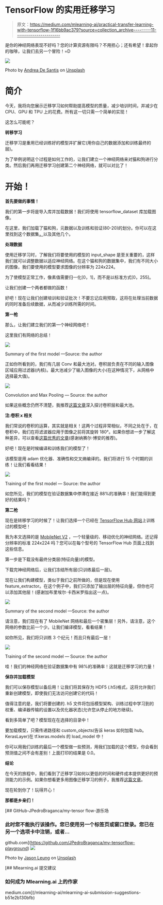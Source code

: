 # TensorFlow 的实用迁移学习

> 原文：<https://medium.com/mlearning-ai/practical-transfer-learning-with-tensorflow-1f16bb9ac379?source=collection_archive---------11----------------------->

是你的神经网络表现不好吗？您的计算资源有限吗？不用担心；还有希望！拿起你的咖啡，让我们去另一个冒险！=D

![](img/6f3e1ef931d6c8f4b9d5112c2f793dff.png)

Photo by [Andrea De Santis](https://unsplash.com/@santesson89?utm_source=medium&utm_medium=referral) on [Unsplash](https://unsplash.com?utm_source=medium&utm_medium=referral)

# **简介**

今天，我将向您展示迁移学习如何帮助提高模型的质量，减少培训时间，并减少在 CPU、GPU 和 TPU 上的花费。所有这一切只需一个简单的实现！

这怎么可能呢？

**转移学习**

迁移学习是重用已经训练好的模型并扩展它(用你自己的数据添加和训练最终的层)。

为了举例说明这个过程是如何工作的，让我们建立一个神经网络来对猫和狗进行分类。然后我们再用迁移学习创建第二个神经网络，就可以对比了！

# 开始！

**首先要做的事情！**

我们的第一步将是导入库并加载数据！我们将使用 tensorflow_dataset 库加载图像。

在这里，我们加载了猫和狗，元数据以及训练和验证(80-20)的划分。你可以在这里找到这个数据集[，](https://www.tensorflow.org/datasets/catalog/cats_vs_dogs)以及其他几个。

**处理数据**

使用迁移学习时，了解我们将要使用的模型的 input_shape 是至关重要的，这样我们就可以调整数据以适应神经网络。在这个猫和狗的数据集中，我们有不同大小的图像，我们要使用的模型要求图像的分辨率为 224x224。

为了使模型正常工作，像素值需要归一化[0，1]，而不是以标准方式[0，255]。

让我们创建一个两者都做的函数！

好吧！现在让我们创建培训和验证批次！不要忘记应用预取，这将在处理当前数据的同时准备后续数据，从而减少训练所需的时间。

**第一枪**

那么，让我们建立我们的第一个神经网络吧！

这里我们有网络的总结！

![](img/f68b9ced03a060c0d542b32c8a4cb2ed.png)

Summary of the first model —Source: the author

正如你所看到的，我们有几层 Conv 和最大池对。卷积层负责在不同的输入图像区域应用过滤器(内核)。最大池减少了输入图像的大小(在这种情况下，从网格中选择最大值)。

![](img/5a710acfca63fd13d763e4a3e45b2b28.png)

Convolution and Max Pooling — Source: the author

如果这些概念仍然不清楚，我推荐[这篇文章](https://towardsdatascience.com/a-comprehensive-guide-to-convolutional-neural-networks-the-eli5-way-3bd2b1164a53)深入探讨卷积层和最大池。

**注:卷积 x 相关**

我们常说的卷积的运算，其实就是相关！这两个过程非常相似，不同之处在于，在卷积中，我们在将滤波器应用于图像之前将其旋转 180°。如果你想进一步了解这种差异，可以查看[这篇优秀的文章](https://towardsdatascience.com/convolution-vs-correlation-af868b6b4fb5)(感谢纳赛尔·博安的推荐)。

好吧！现在是时候编译和训练我们的模型了！

该模型是用 adam 优化器、准确性和交叉熵编译的。我们将进行 15 个时期的训练！让我们看看结果！

![](img/0a7bc892fcb8a3764c954ddc66719bee.png)

Training of the first model — Source: the author

如您所见，我们的模型在验证数据集中停滞在接近 88%的准确率！我们能得到更好的结果吗？

**第二枪**

现在是转移学习的时候了！让我们选择一个已经在 [TensorFlow Hub 网站](https://tfhub.dev/)上训练过的模型吧！

我为本文选择的是 [MobileNet V2](https://tfhub.dev/google/tf2-preview/mobilenet_v2/feature_vector/4) ，一个轻量级的、移动优化的神经网络。还记得分辨率的标准 224x224 吗？您可以在每个型号的 TensorFlow Hub 页面上找到这些信息。

第一步是下载没有最终分类层(特征向量)的模型。

下载完神经网络后，让我们冻结所有层(只训练最后一层)。

现在让我们构建模型，类似于我们之前所做的，但是现在使用 feature_extractor。在这个例子中，我们只添加了输出层的特征向量，但你也可以添加其他层！(感谢加布里埃尔·卡西米罗指出这一点)。

![](img/aa31eaf9e0122b8f67a4561169437dbc.png)

Summary of the second model —Source: the author

请注意，我们现在有了 MobileNet 网络和最后一个密集层！另外，请注意，这个网络的参数比前一个少。让我们编译模型，看看结果！

如你所见，我们将只训练 3 个纪元！而且只有最后一层！

![](img/df472e4c5cd7bb5cf719f82dcbcdb779.png)

Training of the second model — Source: the author

哇！我们的神经网络在验证数据集中有 98%的准确率！这就是迁移学习的力量！

**保存并加载模型**

我们可以保存模型以备后用！让我们将其保存为 HDF5 (.h5)格式，这将允许我们重新创建模型，即使我们无法访问创建它的代码！

值得注意的是，我们将要创建的. h5 文件将包括模型架构、训练过程中学习到的权重、编译器传输的设置以及优化器状态(允许您从停止的地方继续)。

看到多简单了吧？模型现在在选择的目录中！

要加载模型，只需传递路径和 custom_objects(告诉 keras 如何加载 hub。KerasLayer)在 tf.keras.models 的 load_model 中！

你可以用我们训练的最后一个模型做一些预测，用我们加载的这个模型，你会看到预测值之间不会有差别！上面打印的结果是 0.0。

**结论**

在今天的旅程中，我们看到了迁移学习如何以更低的时间和硬件成本提供更好的预测能力的示例。如果你想看更多用图像迁移学习的例子，我推荐[这篇文章](https://towardsdatascience.com/transfer-learning-with-vgg16-and-keras-50ea161580b4)。

现在轮到你了！玩得开心！

**那都是乡亲们！**

[](https://github.com/JPedroBraganca/my-tensorflow-playground) [## GitHub-JPedroBraganca/my-tensor flow-游乐场

### 此时您不能执行该操作。您已使用另一个标签页或窗口登录。您已在另一个选项卡中注销，或者…

github.com](https://github.com/JPedroBraganca/my-tensorflow-playground) ![](img/46d6c1394c263e7256f59a3591bd6cab.png)

Photo by [Jason Leung](https://unsplash.com/@ninjason?utm_source=medium&utm_medium=referral) on [Unsplash](https://unsplash.com?utm_source=medium&utm_medium=referral)

[](/mlearning-ai/mlearning-ai-submission-suggestions-b51e2b130bfb) [## Mlearning.ai 提交建议

### 如何成为 Mlearning.ai 上的作家

medium.com](/mlearning-ai/mlearning-ai-submission-suggestions-b51e2b130bfb)